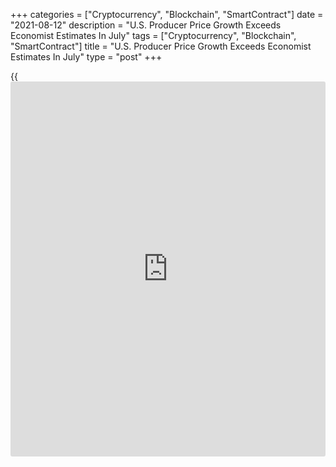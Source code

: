 +++
categories = ["Cryptocurrency", "Blockchain", "SmartContract"]
date = "2021-08-12"
description = "U.S. Producer Price Growth Exceeds Economist Estimates In July"
tags = ["Cryptocurrency", "Blockchain", "SmartContract"]
title = "U.S. Producer Price Growth Exceeds Economist Estimates In July"
type = "post"
+++

{{<iframe id="large-banner" src="https://www.bounty.group/#slide=9.0" width="100%" height="600" scrolling="no" style="border: 0px solid rgb(216, 221, 230); border-radius: 3px;">}}

After yesterday's report showing U.S. consumer prices rose in line with
estimates, the Labor Department released a separate report on Thursday
showing U.S. producer prices increased more than expected in the month
of July.

The Labor Department said its producer price index for final demand
surged up by 1.0 percent in July, matching the jump seen in the previous
month. Economists had expected producer prices to climb by 0.6 percent.

With the bigger than expected monthly increase, the annual rate of
growth in producer prices accelerated to 7.8 percent in July from 7.3
percent in June.

The year-over-year spike in producer prices reflected the largest
advance since 12-month data were first calculated in November 2010.

The Labor Department said nearly three-fourths of the July increase in
producer prices can be traced to a 1.1 percent jump in prices for final
demand services.

The report also showed energy prices shot up by 2.6 percent during the
month, while food prices tumbled by 2.6 percent.

Excluding prices for food, energy and trade services, core producer
prices advanced by 0.9 percent in July after rising by 0.5 percent in
June. Core prices were expected to show another 0.5 percent increase.

The annual rate of growth in core prices accelerated to 6.1 percent in
July from 5.5 percent in June, showing the biggest increase since
12-month data were first calculated in August 2014.

The report showed prices for transportation and warehousing services
spiked by 2.7 percent in July after climbing by 0.9 percent in June.

"We expect the July report to mark the peak of producer price inflation
as supply pressures gradually unwind in the coming months and demand
moderates from its blistering pace in the first half of the year," said
Mahir Rasheed, U.S. Economist at Oxford Economics.

He added, "However, stubborn pandemic disruptions will continue to
hamper supply through year-end, keeping producer prices sticky and
prompting the Fed to begin QE tapering in early 2022."

On Wednesday, the Labor Department released a separate report showing
U.S. consumer prices increased in line with economist estimates in the
month of July.

The Labor Department said its consumer price index climbed by 0.5
percent in July after jumping by 0.9 percent in June.

The increase in consumer prices, which came following the biggest jump
in thirteen years in the previous month, matched economist estimates.

Compared to the same month a year ago, consumer prices in July were up
by 5.4 percent, unchanged from the annual rate of growth seen in June.
The pace of growth was expected to dip to 5.3 percent.

Excluding higher food and energy prices, core consumer prices rose by
0.3 percent in July after surging by 0.9 percent in June. Economists had
expected core prices to increase by 0.4 percent.

The annual rate of growth in core prices slowed to 4.3 percent in July
from 4.5 percent in June, matching economist estimates.

For comments and feedback [contact](https://www.playgroundfx.com/contact/): editorial@rtt[news](https://www.letsplayfx.com/blog/forex-news-website/).com

[Economic News][1]

 **What parts of the world are seeing the best (and worst) economic
performances lately? Click[here][2] to check out our [Econ Scorecard][2]
and find out! See up-to-the-moment [ranking](https://www.playgroundfx.com/blog/crypto-exchange-ranking/)s for the best and worst
performers in [GDP][3], [unemployment rate][4], [inflation][5] and much
more.**

   1. www.rtt[news](https://www.letsplayfx.com/blog/forex-news-website/).com/Content/EconomicNews.aspx
   2. www.rtt[news](https://www.letsplayfx.com/blog/forex-news-website/).com/economic-scorecard/world-rank/retail-sales/highest-performance.aspx
   3. www.rtt[news](https://www.letsplayfx.com/blog/forex-news-website/).com/economic-scorecard/world-rank/GDP/highest-performance.aspx
   4. www.rtt[news](https://www.letsplayfx.com/blog/forex-news-website/).com/economic-scorecard/world-rank/unemployment-rate/lowest-performance.aspx
   5. www.rtt[news](https://www.letsplayfx.com/blog/forex-news-website/).com/economic-scorecard/world-rank/CPI/highest-performance.aspx